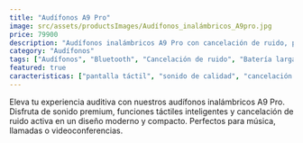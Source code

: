 ```yaml
---
title: "Audífonos A9 Pro"
image: src/assets/productsImages/Audífonos_inalámbricos_A9pro.jpg
price: 79900
description: "Audífonos inalámbricos A9 Pro con cancelación de ruido, pantalla táctil y larga duración de batería."
category: "Audífonos"
tags: ["Audífonos", "Bluetooth", "Cancelación de ruido", "Batería larga", "Pantalla táctil"]
featured: true
caracteristicas: ["pantalla táctil", "sonido de calidad", "cancelación de ruido (ANC)", "larga batería", "Ambient Sound", "carga rápida", "compatible con dispositivos iOS y Android"]
---
```


Eleva tu experiencia auditiva con nuestros audífonos inalámbricos A9 Pro. Disfruta de sonido premium, funciones táctiles inteligentes y cancelación de ruido activa en un diseño moderno y compacto. Perfectos para música, llamadas o videoconferencias.

